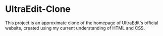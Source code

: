 # UltraEdit-Clone
This project is an approximate clone of the homepage of UltraEdit's official website, created using my current understanding of HTML and CSS.
